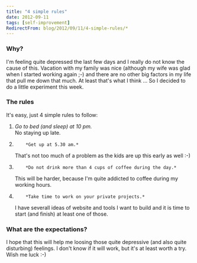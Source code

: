 ```yaml
---
title: "4 simple rules"
date: 2012-09-11
tags: [self-improvement]
RedirectFrom: blog/2012/09/11/4-simple-rules/*
---
```


### Why?

I'm feeling quite depressed the last few days and I really do not know the cause of this. Vacation with my family was nice (although my wife was glad when I started working again ;-) and there are no other big factors in my life that pull me down that much. At least that's what I think ...
So I decided to do a little experiment this week.

### The rules

It's easy, just 4 simple rules to follow:

1.  _Go to bed (and sleep) at 10 pm._  
    No staying up late.
2.         *Get up at 5.30 am.*  
    That's not too much of a problem as the kids are up this early as well :-)
3.         *Do not drink more than 4 cups of coffee during the day.*  
    This will be harder, because I'm quite addicted to coffee during my working hours.
4.         *Take time to work on your private projects.*  
    I have severall ideas of website and tools I want to build and it is time to start (and finish) at least one of those.

### What are the expectations?

I hope that this will help me loosing those quite depressive (and also quite disturbing) feelings. I don't know if it will work, but it's at least worth a try. Wish me luck :-)
